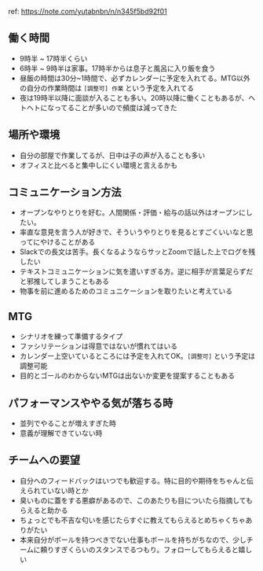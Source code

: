 ref: https://note.com/yutabnbn/n/n345f5bd92f01

## 働く時間

- 9時半 ~ 17時半くらい
- 6時半 ~ 9時半は家事。17時半からは息子と風呂に入り飯を食う
- 昼飯の時間は30分~1時間で、必ずカレンダーに予定を入れてる。MTG以外の自分の作業時間は `[調整可] 作業` という予定を入れてる
- 夜は19時半以降に面談が入ることも多い。20時以降に働くこともあるが、ヘトヘトになってることが多いので頻度は減ってきた

## 場所や環境

- 自分の部屋で作業してるが、日中は子の声が入ることも多い
- オフィスと比べると集中しにくい環境と言えるかも

## コミュニケーション方法

- オープンなやりとりを好む。人間関係・評価・給与の話以外はオープンにしたい。
- 率直な意見を言う人が好きで、そういうやりとりを見るとすごくいいなと思ってにやけることがある
- Slackでの長文は苦手。長くなるようならサッとZoomで話した上でログを残したい
- テキストコミュニケーションに気を遣いすぎる方。逆に相手が言葉足らずだと邪推してしまうこともある
- 物事を前に進めるためのコミュニケーションを取りたいと考えている

## MTG

- シナリオを練って準備するタイプ
- ファシリテーションは得意ではないが慣れてはいる
- カレンダー上空いているところには予定を入れてOK。`[調整可]` という予定は調整可能
- 目的とゴールのわからないMTGは出ないか変更を提案することもある

## パフォーマンスややる気が落ちる時

- 並列でやることが増えすぎた時
- 意義が理解できていない時

## チームへの要望

- 自分へのフィードバックはいつでも歓迎する。特に目的や期待をちゃんと伝えられていない時とか
- 臭いものに蓋をする悪癖があるので、このあたりも目についたら指摘してもらえると助かる
- ちょっとでも不吉な匂いを感じたらすぐに教えてもらえるとめちゃくちゃありがたい
- 本来自分がボールを持つべきでない仕事もボールを持ちがちなので、少しチームに頼りすぎくらいのスタンスでるつもり。フォローしてもらえると嬉しい

